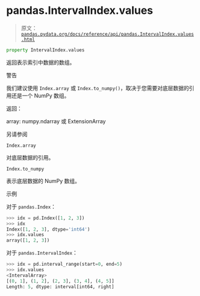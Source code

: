 # pandas.IntervalIndex.values

> 原文：[`pandas.pydata.org/docs/reference/api/pandas.IntervalIndex.values.html`](https://pandas.pydata.org/docs/reference/api/pandas.IntervalIndex.values.html)

```py
property IntervalIndex.values
```

返回表示索引中数据的数组。

警告

我们建议使用 `Index.array` 或 `Index.to_numpy()`，取决于您需要对底层数据的引用还是一个 NumPy 数组。

返回：

array: numpy.ndarray 或 ExtensionArray

另请参阅

`Index.array`

对底层数据的引用。

`Index.to_numpy`

表示底层数据的 NumPy 数组。

示例

对于 `pandas.Index`：

```py
>>> idx = pd.Index([1, 2, 3])
>>> idx
Index([1, 2, 3], dtype='int64')
>>> idx.values
array([1, 2, 3]) 
```

对于 `pandas.IntervalIndex`：

```py
>>> idx = pd.interval_range(start=0, end=5)
>>> idx.values
<IntervalArray>
[(0, 1], (1, 2], (2, 3], (3, 4], (4, 5]]
Length: 5, dtype: interval[int64, right] 
```
